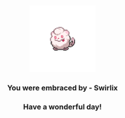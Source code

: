 <p align="center">
    <img src="https://raw.githubusercontent.com/PokeAPI/sprites/master/sprites/pokemon/684.png" width="150" height="150">
</p>
<h3 align="center">You were embraced by - <b>Swirlix</b></h3>
<h3 align="center">Have a wonderful day!</h3>
